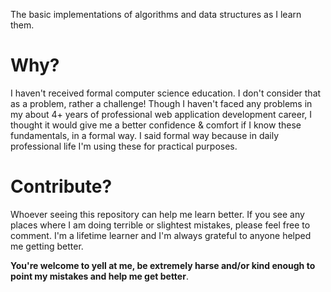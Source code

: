 The basic implementations of algorithms and data structures as I learn them. 


Why?
=========
I haven't received formal computer science education. I don't consider that as a problem, rather a challenge! Though I haven't faced any problems in my about 4+ years of professional web application development career, I thought it would give me a better confidence & comfort if I know these fundamentals, in a formal way. I said formal way because in daily professional life I'm using these for practical purposes. 


Contribute?
========
Whoever seeing this repository can help me learn better. If you see any places where I am doing terrible or slightest mistakes, please feel free to comment. I'm a lifetime learner and I'm always grateful to anyone helped me getting better. 

**You're welcome to yell at me, be extremely harse and/or kind enough to point my mistakes and help me get better**. 
